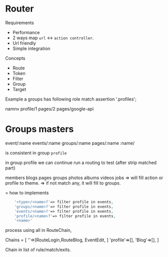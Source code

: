 # Router

Requirements
- Performance
- 2 ways map `url` <-> `action controller`.
- Url friendly
- Simple integration

Concepts
- Route
- Token
- Filter
- Group
- Target

Example a groups has following role match assertion '.profiles';

namnv
profile/1
pages/2
pages/google-api

# Groups masters

event/:name
events/:name
groups/:name
pages/:name
:name/

is consistent in group `profile`

in group profile
we can continue run a routing to test (after strip matched part)

members
blogs
pages
groups
photos
albums
videos
jobs
=> will fill action or profile to theme.
=> if not match any, it will fill to groups.

= how to implements

```php
    '<type>/<name>?'=> filter profile in events,
    'groups/<name>?'=> filter profile in events,
    'events/<name>?'=> filter profile in events,
    'profile/<name>?'=> filter profile in events,
    '<name>'
```

process using all in RouteChain, 

Chains = [
    ''=>[RouteLogin,RouteBlog, EventEdit, ]
    'profile'=>[],
    'Blog'=>[],
]

Chain in list of rule/match/exits.
